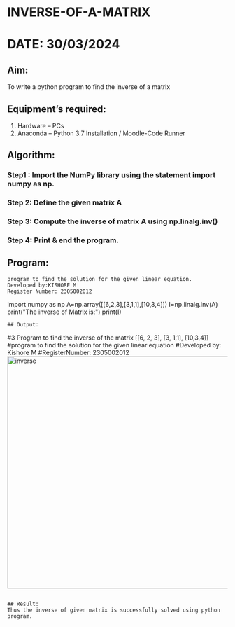 # INVERSE-OF-A-MATRIX
# DATE: 30/03/2024
## Aim:
To write a python program to find the inverse of a matrix
## Equipment’s required:
1. 	Hardware – PCs
2. 	Anaconda – Python 3.7 Installation / Moodle-Code Runner
## Algorithm:
### Step1 : Import the NumPy library using the statement import numpy as np.
### Step 2: Define the given matrix A
### Step 3: Compute the inverse of matrix A using np.linalg.inv()
### Step 4: Print & end the program.
## Program:
```
program to find the solution for the given linear equation.
Developed by:KISHORE M
Register Number: 2305002012
```
import numpy as np
A=np.array([[6,2,3],[3,1,1],[10,3,4]])
I=np.linalg.inv(A)
print("The inverse of Matrix is:")
print(I)
```
## Output:
```
#3 Program to find the inverse of the matrix [[6, 2, 3], [3, 1,1], [10,3,4]]
#program to find the solution for the given linear equation
#Developed by: Kishore M
#RegisterNumber: 2305002012
<img width="531" alt="inverse" src="https://github.com/kishore07062005/INVERSE-OF-A-MATRIX/assets/156066116/77d88e66-ff4e-43d3-8acd-f7fe5ced4480">
```

## Result:
Thus the inverse of given matrix is successfully solved using python program.
